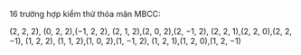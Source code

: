 16 trường hợp kiểm thử thỏa mãn MBCC: 

(2, 2, 2), (0, 2, 2),(−1, 2, 2), (2, 1, 2),(2, 0, 2),(2, −1, 2), (2, 2, 1),(2, 2, 0),(2, 2, −1), (1, 2, 2), (1, 1, 2),(1, 0, 2),(1, −1, 2), (1, 2, 1),(1, 2, 0),(1, 2, −1)